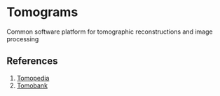 # Tomograms

Common software platform for tomographic reconstructions and image processing

## References
1. [Tomopedia](https://tomopedia.github.io/)
2. [Tomobank](https://tomobank.readthedocs.io)
